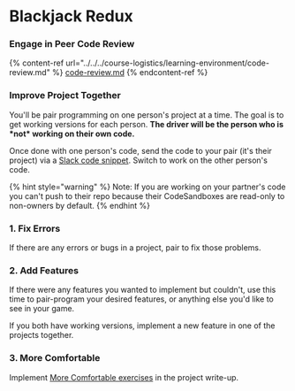 # Blackjack Redux

### Engage in Peer Code Review

{% content-ref url="../../../course-logistics/learning-environment/code-review.md" %}
[code-review.md](../../../course-logistics/learning-environment/code-review.md)
{% endcontent-ref %}

### Improve Project Together

You'll be pair programming on one person's project at a time. The goal is to get working versions for each person. **The driver will be the person who is \*not\* working on their own code.**

Once done with one person's code, send the code to your pair (it's their project) via a [Slack code snippet](https://slack.com/intl/en-sg/slack-tips/share-code-snippets). Switch to work on the other person's code.

{% hint style="warning" %}
Note: If you are working on your partner's code you can't push to their repo because their CodeSandboxes are read-only to non-owners by default.
{% endhint %}

### 1. Fix Errors

If there are any errors or bugs in a project, pair to fix those problems.

### 2. Add Features

If there were any features you wanted to implement but couldn't, use this time to pair-program your desired features, or anything else you'd like to see in your game.

If you both have working versions, implement a new feature in one of the projects together.

### 3. More Comfortable

Implement [More Comfortable exercises](./#more-comfortable) in the project write-up.&#x20;
